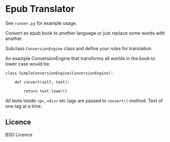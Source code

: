 Epub Translator
=======

See `runner.py` for example usage.


Convert an epub book to another language or just replace some words with another.

Subclass `ConversionEngine` class and define your rules for translation.

An example ConversionEngine that transforms all worlds in the book to lower case would be:

    class SimpleConversionEngine(ConversionEngine):
    
        def convert(self, text):
         
            return text.lower()
            

All texts inside `<p>`, `<div>` etc tags are passed to `convert()` method. Text of one tag at a time.











Licence
----
BSD Licence
